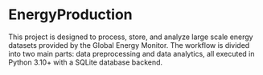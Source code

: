 # EnergyProduction
This project is designed to process, store, and analyze large scale energy datasets provided by the Global Energy Monitor. The workflow is divided into two main parts: data preprocessing and data analytics, all executed in Python 3.10+ with a SQLite database backend.
